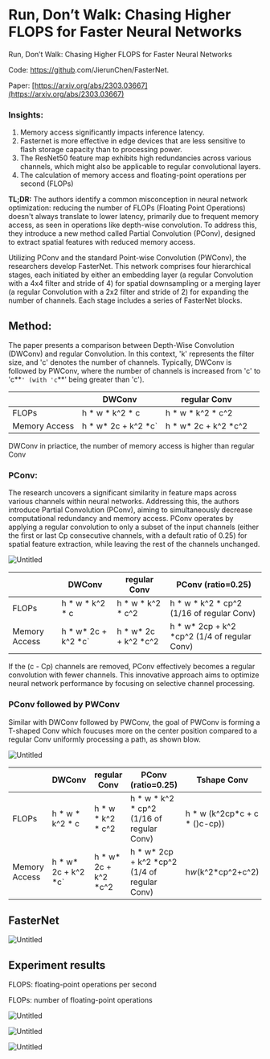 # Run, Don’t Walk: Chasing Higher FLOPS for Faster Neural Networks

Run, Don’t Walk: Chasing Higher FLOPS for Faster Neural Networks

Code:  [https://github](https://github/).com/JierunChen/FasterNet.

Paper: [https://arxiv.org/abs/2303.03667](https://arxiv.org/abs/2303.03667)

### Insights:

1. Memory access significantly impacts inference latency.
2. Fasternet is more effective in edge devices that are less sensitive to flash storage capacity than to processing power.
3. The ResNet50 feature map exhibits high redundancies across various channels, which might also be applicable to regular convolutional layers.
4. The calculation of memory access and floating-point operations per second (FLOPs)

**TL;DR:** The authors identify a common misconception in neural network optimization: reducing the number of FLOPs (Floating Point Operations) doesn't always translate to lower latency, primarily due to frequent memory access, as seen in operations like depth-wise convolution. To address this, they introduce a new method called Partial Convolution (PConv), designed to extract spatial features with reduced memory access.

Utilizing PConv and the standard Point-wise Convolution (PWConv), the researchers develop FasterNet. This network comprises four hierarchical stages, each initiated by either an embedding layer (a regular Convolution with a 4x4 filter and stride of 4) for spatial downsampling or a merging layer (a regular Convolution with a 2x2 filter and stride of 2) for expanding the number of channels. Each stage includes a series of FasterNet blocks.

## Method:

The paper presents a comparison between Depth-Wise Convolution (DWConv) and regular Convolution. In this context, 'k' represents the filter size, and 'c' denotes the number of channels. Typically, DWConv is followed by PWConv, where the number of channels is increased from 'c' to 'c**`' (with 'c`**' being greater than 'c').

|  | DWConv  | regular Conv |  |
| --- | --- | --- | --- |
| FLOPs  | h * w * k^2 * c | h * w * k^2 * c^2 |  |
| Memory Access | h * w* 2c + k^2 *c`  | h * w* 2c + k^2 *c^2 |  |

DWConv in priactice, the number of memory access is higher than regular Conv

### PConv:

The research uncovers a significant similarity in feature maps across various channels within neural networks. Addressing this, the authors introduce Partial Convolution (PConv), aiming to simultaneously decrease computational redundancy and memory access. PConv operates by applying a regular convolution to only a subset of the input channels (either the first or last Cp consecutive channels, with a default ratio of 0.25) for spatial feature extraction, while leaving the rest of the channels unchanged.

![Untitled](Run,%20Don%E2%80%99t%20Walk%20Chasing%20Higher%20FLOPS%20for%20Faster%20Ne%20d6e797d4cea94ea299bbdd3dfe52a7fb/Untitled.png)

|  | DWConv | regular Conv | PConv (ratio=0.25) |
| --- | --- | --- | --- |
| FLOPs | h * w * k^2 * c | h * w * k^2 * c^2 | h * w * k^2 * cp^2 (1/16 of regular Conv) |
| Memory Access | h * w* 2c + k^2 *c` | h * w* 2c + k^2 *c^2 | h * w* 2cp + k^2 *cp^2 (1/4 of regular Conv) |

If the (c - Cp) channels are removed, PConv effectively becomes a regular convolution with fewer channels. This innovative approach aims to optimize neural network performance by focusing on selective channel processing.

### PConv followed by PWConv

Similar with DWConv followed by PWConv, the goal of PWConv is forming a T-shaped Conv which foucuses more on the center position compared to a regular Conv uniformly processing a path, as shown blow. 

![Untitled](Run,%20Don%E2%80%99t%20Walk%20Chasing%20Higher%20FLOPS%20for%20Faster%20Ne%20d6e797d4cea94ea299bbdd3dfe52a7fb/Untitled%201.png)

|  | DWConv | regular Conv | PConv (ratio=0.25) | Tshape Conv |
| --- | --- | --- | --- | --- |
| FLOPs | h * w * k^2 * c | h * w * k^2 * c^2 | h * w * k^2 * cp^2 (1/16 of regular Conv) | h * w (k^2cp*c + c * ()c-cp)) |
| Memory Access | h * w* 2c + k^2 *c` | h * w* 2c + k^2 *c^2 | h * w* 2cp + k^2 *cp^2 (1/4 of regular Conv) | h*w*(k^2*cp^2+c^2) |

## FasterNet

![Untitled](Run,%20Don%E2%80%99t%20Walk%20Chasing%20Higher%20FLOPS%20for%20Faster%20Ne%20d6e797d4cea94ea299bbdd3dfe52a7fb/Untitled%202.png)

## Experiment results

FLOPS: floating-point operations per second

FLOPs: number of floating-point operations

![Untitled](Run,%20Don%E2%80%99t%20Walk%20Chasing%20Higher%20FLOPS%20for%20Faster%20Ne%20d6e797d4cea94ea299bbdd3dfe52a7fb/Untitled%203.png)

![Untitled](Run,%20Don%E2%80%99t%20Walk%20Chasing%20Higher%20FLOPS%20for%20Faster%20Ne%20d6e797d4cea94ea299bbdd3dfe52a7fb/Untitled%204.png)

![Untitled](Run,%20Don%E2%80%99t%20Walk%20Chasing%20Higher%20FLOPS%20for%20Faster%20Ne%20d6e797d4cea94ea299bbdd3dfe52a7fb/Untitled%205.png)